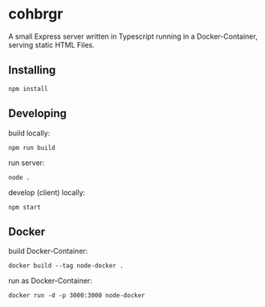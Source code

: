 # cohbrgr

A small Express server written in Typescript running in a Docker-Container, serving static HTML Files.

## Installing

```
npm install
```

## Developing

build locally:

```
npm run build
```

run server:

```
node .
```

develop (client) locally:

```
npm start
```

## Docker

build Docker-Container:

```
docker build --tag node-docker .
```

run as Docker-Container:

```
docker run -d -p 3000:3000 node-docker
```
